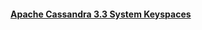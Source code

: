 #### [Apache Cassandra 3.3 System Keyspaces](https://github.com/sarma1807/ApacheCassandra-3.x/wiki/Apache-Cassandra-3.3-System-Keyspaces)
